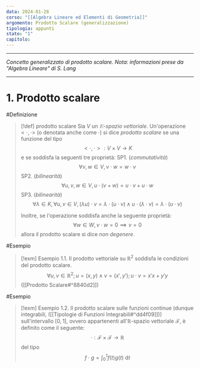 ```yaml
---
data: 2024-01-28
corso: "[[Algebra Lineare ed Elementi di Geometria]]"
argomento: Prodotto Scalare (generalizzazione)
tipologia: appunti
stato: "1"
capitolo:
---
```

- - -
*Concetto generalizzato di prodotto scalare. Nota: informazioni prese da "Algebra Lineare" di S. Lang*
- - -
# 1. Prodotto scalare
#Definizione 
> [!def] prodotto scalare
> Sia $V$ un *$\mathbb K$-spazio vettoriale*. Un'operazione $<\cdot, \cdot>$ (o denotata anche come $\cdot$) si dice *prodotto scalare* se una funzione del tipo
> $$<\cdot, \cdot>: V \times V \longrightarrow K$$
> e se soddisfa la seguenti tre proprietà:
> SP1. (*commutatività*)
> $$\forall v, w \in V, v \cdot w = w \cdot v$$
> SP2. (*bilinearità*)
> $$\forall u, v, w \in V, u \cdot (v+w) = u \cdot v + u \cdot w$$
> SP3. (*bilinearità*)
> $$\forall \lambda \in K, \forall u, v \in V, (\lambda u) \cdot v = \lambda \cdot (u \cdot v) \land u \cdot (\lambda \cdot v) = \lambda \cdot (u \cdot v)$$
> 
> Inoltre, se l'operazione soddisfa anche la seguente proprietà:
> $$\forall w \in W, v \cdot w = 0 \implies v = 0$$
> allora il prodotto scalare si dice *non degenere*.

#Esempio 
> [!exm] Esempio 1.1.
> Il prodotto vettoriale su $\mathbb{R}^2$ soddisfa le condizioni del prodotto scalare.
> $$\forall u, v \in \mathbb{R}^2; u = (x, y) \land v = (x', y'); u \cdot v = x' x + y' y$$
> ([[Prodotto Scalare#^8840d2]])

#Esempio 
> [!exm] Esempio 1.2.
> Il prodotto scalare sulle funzioni continue (dunque integrabili, ([[Tipologie di Funzioni Integrabili#^dd4f09]])) sull'intervallo $[0, 1]$, ovvero appartenenti all'$\mathbb{R}$-spazio vettoriale $\mathcal{F}$, è definito come il seguente:
> $$\cdot: \mathcal{F} \times \mathcal{F} \longrightarrow \mathbb{R}$$
> del tipo
> $$f \cdot g = \int_0^1 f(t)g(t)  \ \text{d}t$$